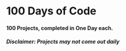 # 100 Days of Code
#### 100 Projects, completed in One Day each.
##### Disclaimer: Projects may not come out daily
